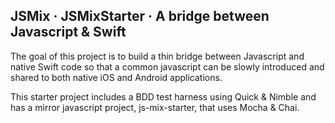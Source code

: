 
## JSMix · JSMixStarter · A bridge between Javascript & Swift
The goal of this project is to build a thin bridge between Javascript and 
native Swift code so that a common javascript can be slowly introduced
and shared to both native iOS and Android applications.

This starter project includes a BDD test harness using Quick & Nimble and 
has a mirror javascript project, js-mix-starter, that uses Mocha & Chai.   




